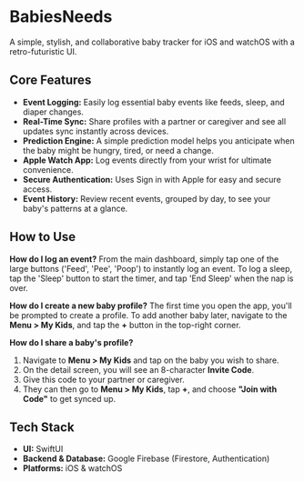 # BabiesNeeds

A simple, stylish, and collaborative baby tracker for iOS and watchOS with a retro-futuristic UI.

## Core Features

*   **Event Logging:** Easily log essential baby events like feeds, sleep, and diaper changes.
*   **Real-Time Sync:** Share profiles with a partner or caregiver and see all updates sync instantly across devices.
*   **Prediction Engine:** A simple prediction model helps you anticipate when the baby might be hungry, tired, or need a change.
*   **Apple Watch App:** Log events directly from your wrist for ultimate convenience.
*   **Secure Authentication:** Uses Sign in with Apple for easy and secure access.
*   **Event History:** Review recent events, grouped by day, to see your baby's patterns at a glance.

## How to Use

**How do I log an event?**
From the main dashboard, simply tap one of the large buttons ('Feed', 'Pee', 'Poop') to instantly log an event. To log a sleep, tap the 'Sleep' button to start the timer, and tap 'End Sleep' when the nap is over.

**How do I create a new baby profile?**
The first time you open the app, you'll be prompted to create a profile. To add another baby later, navigate to the **Menu > My Kids**, and tap the **+** button in the top-right corner.

**How do I share a baby's profile?**
1.  Navigate to **Menu > My Kids** and tap on the baby you wish to share.
2.  On the detail screen, you will see an 8-character **Invite Code**.
3.  Give this code to your partner or caregiver.
4.  They can then go to **Menu > My Kids**, tap **+**, and choose **"Join with Code"** to get synced up.

## Tech Stack

*   **UI:** SwiftUI
*   **Backend & Database:** Google Firebase (Firestore, Authentication)
*   **Platforms:** iOS & watchOS
